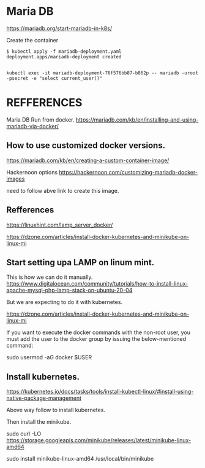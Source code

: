 
# Maria DB

https://mariadb.org/start-mariadb-in-k8s/

Create the container

```console
$ kubectl apply -f mariadb-deployment.yaml 
deployment.apps/mariadb-deployment created
```




```console

kubectl exec -it mariadb-deployment-76f576bb87-b862p -- mariadb -uroot -psecret -e "select current_user()"
```




# REFFERENCES

Maria DB Run from docker.
https://mariadb.com/kb/en/installing-and-using-mariadb-via-docker/



## How to use customized docker versions.
https://mariadb.com/kb/en/creating-a-custom-container-image/


Hackernoon options
https://hackernoon.com/customizing-mariadb-docker-images

need to follow abve link to create this image.

## Refferences

https://linuxhint.com/lamp_server_docker/

https://dzone.com/articles/install-docker-kubernetes-and-minikube-on-linux-mi

## Start setting upa LAMP on linum mint.
This is how we can do it manually.
https://www.digitalocean.com/community/tutorials/how-to-install-linux-apache-mysql-php-lamp-stack-on-ubuntu-20-04

But we are expecting to do it with kubernetes.

https://dzone.com/articles/install-docker-kubernetes-and-minikube-on-linux-mi

If you want to execute the docker commands with the non-root user, you must add the user to the docker group by issuing the below-mentioned command:

sudo usermod -aG docker $USER


## Install kubernetes. 

https://kubernetes.io/docs/tasks/tools/install-kubectl-linux/#install-using-native-package-management


Above way follow to install kubernetes.

Then install the minikube.

sudo curl -LO https://storage.googleapis.com/minikube/releases/latest/minikube-linux-amd64

sudo install minikube-linux-amd64 /usr/local/bin/minikube





